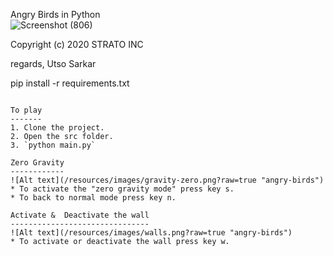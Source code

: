 Angry Birds in Python  
![Screenshot (806)](https://github.com/officiallyutso/angry-birds-in-python/assets/62977856/d0d5213b-4ffc-4f4a-9ccb-baba9b2c522c)

Copyright (c) 2020 STRATO INC

regards, Utso Sarkar


pip install -r requirements.txt
```

To play
-------
1. Clone the project.
2. Open the src folder.
3. `python main.py`

Zero Gravity
------------
![Alt text](/resources/images/gravity-zero.png?raw=true "angry-birds")
* To activate the "zero gravity mode" press key s.
* To back to normal mode press key n.

Activate &  Deactivate the wall
-------------------------------
![Alt text](/resources/images/walls.png?raw=true "angry-birds")
* To activate or deactivate the wall press key w.
